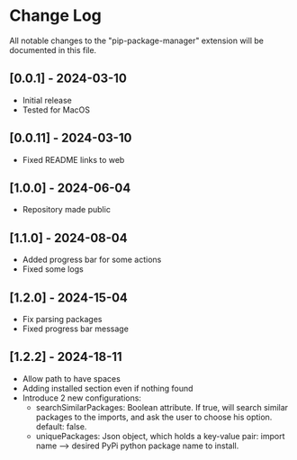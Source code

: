 # Change Log

All notable changes to the "pip-package-manager" extension will be documented in this file.

## [0.0.1] - 2024-03-10

- Initial release
- Tested for MacOS

## [0.0.11] - 2024-03-10
- Fixed README links to web

## [1.0.0] - 2024-06-04
- Repository made public

## [1.1.0] - 2024-08-04
- Added progress bar for some actions
- Fixed some logs

## [1.2.0] - 2024-15-04
- Fix parsing packages
- Fixed progress bar message

## [1.2.2] - 2024-18-11
- Allow path to have spaces
- Adding installed section even if nothing found
- Introduce 2 new configurations:
  - searchSimilarPackages: Boolean attribute. If true, will search similar packages to the imports, and ask the user to choose his option. default: false.
  - uniquePackages: Json object, which holds a key-value pair: import name --> desired PyPi python package name to install.

